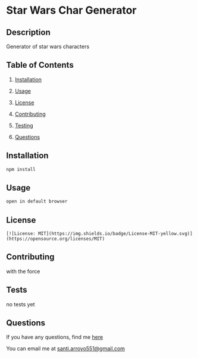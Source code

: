 # Star Wars Char Generator 
  
  
  ## Description 

  Generator of star wars characters

  ## Table of Contents

  1. [Installation](#Installation)

  2. [Usage](#Usage)

  3. [License](#License)

  4. [Contributing](#Contributing)
  
  5. [Testing](#Tests)

  6. [Questions](#Questions)


  ## Installation

  ```bash
  npm install
  ```

  ## Usage 

  ```bash
  open in default browser
  ```

  ## License 
    
    [![License: MIT](https://img.shields.io/badge/License-MIT-yellow.svg)](https://opensource.org/licenses/MIT)
    
    

  ## Contributing

  with the force

  ## Tests

  no tests yet

  ## Questions

  If you have any questions, find me [here](https://github.com/sarroyo551)

  You can email me at santi.arroyo551@gmail.com

  